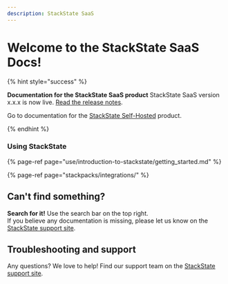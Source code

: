 ```yaml
---
description: StackState SaaS
---
```


# Welcome to the StackState SaaS Docs!

{% hint style="success" %}

**Documentation for the StackState SaaS product**
StackState SaaS version x.x.x is now live. [Read the release notes](setup/upgrade-stackstate/sts-saas-release-notes.md).

Go to documentation for the [StackState Self-Hosted](https://docs.stackstate.com/) product.

{% endhint %}

### Using StackState

{% page-ref page="use/introduction-to-stackstate/getting_started.md" %}

{% page-ref page="stackpacks/integrations/" %}

## Can't find something?

**Search for it!** Use the search bar on the top right.  
If you believe any documentation is missing, please let us know on the [StackState support site](http://support.stackstate.com/).

## Troubleshooting and support

Any questions? We love to help! Find our support team on the [StackState support site](http://support.stackstate.com/).

